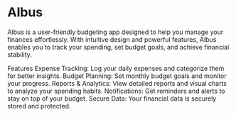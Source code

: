 # Albus

Albus is a user-friendly budgeting app designed to help you manage your finances effortlessly. With intuitive design and powerful features, Albus enables you to track your spending, set budget goals, and achieve financial stability.

Features
Expense Tracking: Log your daily expenses and categorize them for better insights.
Budget Planning: Set monthly budget goals and monitor your progress.
Reports & Analytics: View detailed reports and visual charts to analyze your spending habits.
Notifications: Get reminders and alerts to stay on top of your budget.
Secure Data: Your financial data is securely stored and protected.
